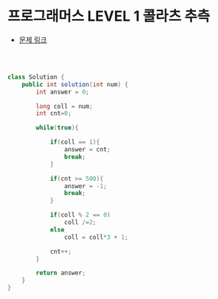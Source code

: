 # 프로그래머스 LEVEL 1 콜라츠 추측

- [문제 링크](https://programmers.co.kr/learn/courses/30/lessons/12943?language=java)

</br>

```java

class Solution {
    public int solution(int num) {
        int answer = 0;

        long coll = num;
        int cnt=0;

        while(true){

            if(coll == 1){
                answer = cnt;
                break;
            }

            if(cnt >= 500){
                answer = -1;
                break;
            }

            if(coll % 2 == 0)
                coll /=2;
            else
                coll = coll*3 + 1;

            cnt++;
        }

        return answer;
    }
}

```
